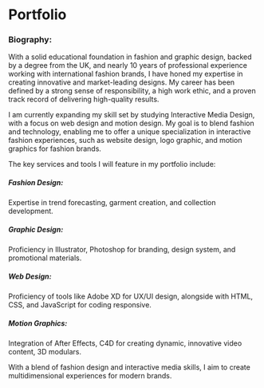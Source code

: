 # Portfolio

### Biography:

With a solid educational foundation in fashion and graphic design, backed by a degree from the UK, and nearly 10 years of professional experience working with international fashion brands, I have honed my expertise in creating innovative and market-leading designs. My career has been defined by a strong sense of responsibility, a high work ethic, and a proven track record of delivering high-quality results.

I am currently expanding my skill set by studying Interactive Media Design, with a focus on web design and motion design. My goal is to blend fashion and technology, enabling me to offer a unique specialization in interactive fashion experiences, such as website design, logo graphic, and motion graphics for fashion brands.

The key services and tools I will feature in my portfolio include:

##### Fashion Design: 
Expertise in trend forecasting, garment creation, and collection development.

##### Graphic Design: 
Proficiency in Illustrator, Photoshop for branding, design system, and promotional materials.

##### Web Design: 
Proficiency of tools like Adobe XD for UX/UI design, alongside with HTML, CSS, and JavaScript for coding responsive.

##### Motion Graphics: 
Integration of After Effects, C4D for creating dynamic, innovative video content, 3D modulars.

With a blend of fashion design and interactive media skills, I aim to create multidimensional experiences for modern brands.